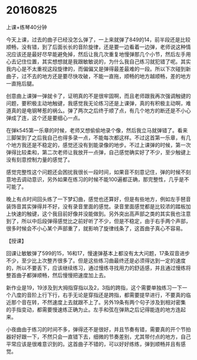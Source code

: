 # 20160825

上课+练琴40分钟

今天上课，过去的曲子已经没怎么弹了，一上来就弹了849的14，前半段还是比较顺畅，没有错，到了后面长长的音阶旋律，还是要一边看着一边弹，老师说这种情况应该还是最好尽早能避免掉，然后让我几次重复地慢弹那几个小节，然后左手用心去记住位置，其实想想就是我跟敏敏说的，为什么我自己练习就犯错了呢。其实我内心是不太重视这段旋律的，而偏偏又是弹得最差最难的一段。所以下次碰到新曲子，过不去的地方还是要尽快攻破，不能一直拖，顺畅的地方越顺畅，差的地方一直拖后腿。

创意曲上课弹一弹就卡了，证明真的不是很牢固啊，而且老师跟我再次强调触键的问题，要积极主动地触键，我感觉我无论练习还是上课弹，真的有积极主动啊，难道真的是电钢琴惹的祸么。弹了两次之后终于顺了点，有几个地方的断还是不小心弹成了连，这个还是要细心一点。

在弹k545第一乐章的时候，老师又想偷偷地录个像，然后我立马就弹错了。看来三脚架到了之后我自己也得多录一点，不能每次都这样。不过这首第一乐章，有几个地方我还是不稳定的，感觉还没有到能录像的地步。不过上课弹的时候，第一次弹得比较柔和，第二次老师让我放开一点弹，自己感觉确实好了不少，至少触键上没有刻意控制力量的感觉了。

感觉完整性这个问题还会困扰我很长一段时间，如果音不刻意记住，弹的时候不刻意地去调动意识，另外如果在练习的时候不能100遍都正确，那完整性，几乎是不可能了。

晚上有点时间回头练了一下梦幻曲，感觉也还算好，但是有些地方，例如左手琶音装饰音其实弹得并不好，没有录音里面的感觉。录音里面感觉都是比较浓的踏板加上快速的触键，这个我目前好像并没能做到。另外突出高声部之类的其实我也注意到了，所以中后段弹得感觉比之前好听了不少，但是不稳定，由于右手两个声部，很多时候会不小心某个声部重了，就影响了旋律线条了，这首曲子真心不容易。

【授课】

回课让敏敏弹了599的15，16和17，慢速弹基本上都没有太大问题，17条双音进步不少，至少比上次整齐很多了。但是这些练习曲最终还是必须得达到一定的速度的，所以不要丢下，应该继续练习，通过慢练寻找用力的舒适感，并且通过慢练将整首曲子都弹顺畅，然后慢慢把速度加上去。

新作业是19，19涉及到大拇指穿指以及2，3指的跨指，这个需要单独练习一下一个八度的音阶上行下行，右手无论是穿指还是跨指，都需要提早进行，不要真的临近那个音在转，不然速度上去就跟不上了。另外19条有两个句子涉及到相对密集的手指变动，都需要慢速练正确为止。左手和弦在弹熟之后记得能连的地方连起来。

小夜曲由于练习的时间不多，弹得还不是很好，并且节奏有错，需要真的开个节拍器好好跟一下，不然只会一直错下去，细微的节奏差别，尤其带付点的地方，自己平常应该是很难意识到的。这首曲子不错的，可以好好练练，弹到顺畅并且有感觉。


